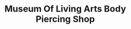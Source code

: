 ---
title: "Museum Of Living Arts Body Piercing Shop"
url: /charleston/museum-of-living-arts-body-piercing-shop/
shop: Schmuck
---